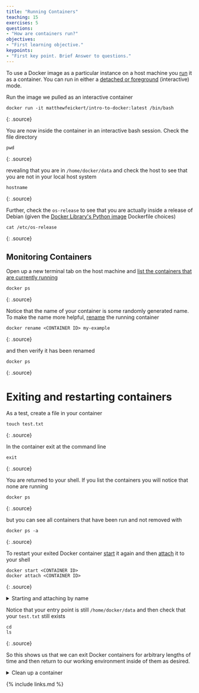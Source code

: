 ```yaml
---
title: "Running Containers"
teaching: 15
exercises: 5
questions:
- "How are containers run?"
objectives:
- "First learning objective."
keypoints:
- "First key point. Brief Answer to questions."
---
```


To use a Docker image as a particular instance on a host machine you [run](https://docs.docker.com/engine/reference/run/) it as a container. You can run in either a [detached or foreground](https://docs.docker.com/engine/reference/run/#detached-vs-foreground) (interactive) mode.

Run the image we pulled as an interactive container

~~~
docker run -it matthewfeickert/intro-to-docker:latest /bin/bash
~~~
{: .source}

You are now inside the container in an interactive bash session. Check the file directory

~~~
pwd
~~~
{: .source}

revealing that you are in `/home/docker/data` and check the host to see that you are not in your local host system

~~~
hostname
~~~
{: .source}

Further, check the `os-release` to see that you are actually inside a release of Debian (given the [Docker Library's Python image](https://github.com/docker-library/python) Dockerfile choices)

~~~
cat /etc/os-release
~~~
{: .source}

## Monitoring Containers

Open up a new terminal tab on the host machine and [list the containers that are currently running](https://docs.docker.com/engine/reference/commandline/ps/)

~~~
docker ps
~~~
{: .source}

Notice that the name of your container is some randomly generated name. To make the name more helpful, [rename](https://docs.docker.com/engine/reference/commandline/rename/) the running container

~~~
docker rename <CONTAINER ID> my-example
~~~
{: .source}

and then verify it has been renamed

~~~
docker ps
~~~
{: .source}

# Exiting and restarting containers

As a test, create a file in your container

~~~
touch test.txt
~~~
{: .source}

In the container exit at the command line

~~~
exit
~~~
{: .source}

You are returned to your shell. If you list the containers you will notice that none are running

~~~
docker ps
~~~
{: .source}

but you can see all containers that have been run and not removed with

~~~
docker ps -a
~~~
{: .source}

To restart your exited Docker container [start](https://docs.docker.com/engine/reference/commandline/start/) it again and then [attach](https://docs.docker.com/engine/reference/commandline/attach/) it to your shell

~~~
docker start <CONTAINER ID>
docker attach <CONTAINER ID>
~~~
{: .source}

<details>
 <summary>Starting and attaching by name</summary>

You can also start and attach containers by their name

~~~
docker start <NAME>
docker attach <NAME>
~~~
{: .source}

</details>


Notice that your entry point is still `/home/docker/data` and then check that your `test.txt` still exists

~~~
cd
ls
~~~
{: .source}

So this shows us that we can exit Docker containers for arbitrary lengths of time and then return to our working environment inside of them as desired.

<details>
 <summary>Clean up a container</summary>

If you want a container to be [cleaned up](https://docs.docker.com/engine/reference/run/#clean-up---rm) &mdash; that is deleted &mdash; after you exit it then run with the `--rm` option flag

~~~
docker run --rm -it <IMAGE> /bin/bash
~~~
{: .source}

</details>

{% include links.md %}
